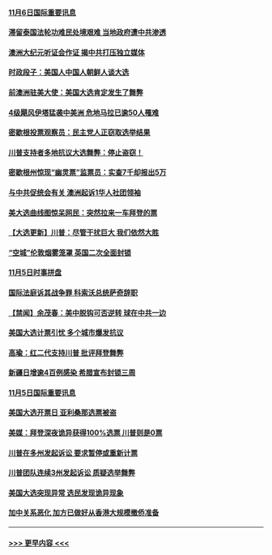 #### [11月6日国际重要讯息](../pages/prog202/a102980583.md?t=11061951) 
#### [滞留泰国法轮功难民处境艰难 当地政府遭中共渗透](../pages/prog202/a102980533.md?t=11061951) 
#### [澳洲大纪元听证会作证 揭中共打压独立媒体](../pages/prog202/a102980509.md?t=11061951) 
#### [时政段子：美国人中国人朝鲜人谈大选](../pages/prog202/a102980510.md?t=11061951) 
#### [前澳洲驻美大使：美国大选肯定发生了舞弊](../pages/prog202/a102980492.md?t=11061951) 
#### [4级飓风伊塔猛袭中美洲 危地马拉已逾50人罹难](../pages/prog202/a102980382.md?t=11061951) 
#### [密歇根投票观察员：民主党人正窃取选举结果](../pages/prog202/a102980312.md?t=11061951) 
#### [川普支持者多地抗议大选舞弊：停止盗窃！](../pages/prog202/a102980292.md?t=11061951) 
#### [密歇根州惊现“幽灵票”监票员：实查7千却报出5万](../pages/prog202/a102980278.md?t=11061951) 
#### [与中共促统会有关 澳洲起诉1华人社团领袖](../pages/prog202/a102979677.md?t=11061951) 
#### [美大选曲线图惊呆网民：突然拉来一车拜登的票](../pages/prog202/a102980229.md?t=11061951) 
#### [【大选更新】川普：尽管干扰巨大 我们依然大胜](../pages/prog202/a102977799.md?t=11061951) 
#### [“空城”伦敦烟雾笼罩 英国二次全面封锁](../pages/prog202/a102980064.md?t=11061951) 
#### [11月5日时事拼盘](../pages/prog202/a102980038.md?t=11061951) 
#### [国际法庭诉其战争罪 科索沃总统萨奇辞职](../pages/prog202/a102980029.md?t=11061951) 
#### [【禁闻】余茂春：美中脱钩可否逆转 球在中共一边](../pages/prog202/a102980003.md?t=11061951) 
#### [美国大选计票引忧 多个城市爆发抗议](../pages/prog202/a102979891.md?t=11061951) 
#### [高瑜：红二代支持川普 批评拜登舞弊](../pages/prog202/a102979889.md?t=11061951) 
#### [新疆日增逾4百例感染 希腊宣布封锁三周](../pages/prog202/a102979895.md?t=11061951) 
#### [11月5日国际重要讯息](../pages/prog202/a102979704.md?t=11061951) 
#### [美国大选开票日 亚利桑那选票被盗](../pages/prog202/a102979625.md?t=11061951) 
#### [美媒：拜登深夜诡异获得100%选票 川普则是0票](../pages/prog202/a102979562.md?t=11061951) 
#### [川普在多州发起诉讼 要求暂停或重新计票](../pages/prog202/a102979483.md?t=11061951) 
#### [川普团队连续3州发起诉讼 质疑选举舞弊](../pages/prog202/a102979462.md?t=11061951) 
#### [美国大选突现异常 选民发现诡异现象](../pages/prog202/a102979422.md?t=11061951) 
#### [加中关系恶化 加方已做好从香港大规模撤侨准备](../pages/prog202/a102979318.md?t=11061951) 

----
#### [ >>> 更早内容 <<< ](../indexes/prog202-earlier.md)
